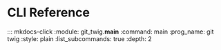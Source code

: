 # CLI Reference

::: mkdocs-click
    :module: git_twig.__main__
    :command: main
    :prog_name: git twig
    :style: plain
    :list_subcommands: true
    :depth: 2
